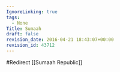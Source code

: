 ```yaml
---
IgnoreLinking: true
tags:
  - None
Title: Sumaah
draft: false
revision_date: 2016-04-21 18:43:07+00:00
revision_id: 43712
---
```


#Redirect [[Sumaah Republic]]